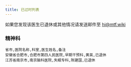 ```yaml
---
title: 已过时列表
---
```


如果您发现该医生已退休或其他情况请发送邮件至 <hi@mtf.wiki>

### 精神科

```csv
省市,医院名称,科室,医生姓名,备注
安徽省合肥市,合肥市第四人民医院,早期干预科,黄英,已退休
江苏省南京市,南京脑科医院,失眠专科,陈建国,已退休
```
